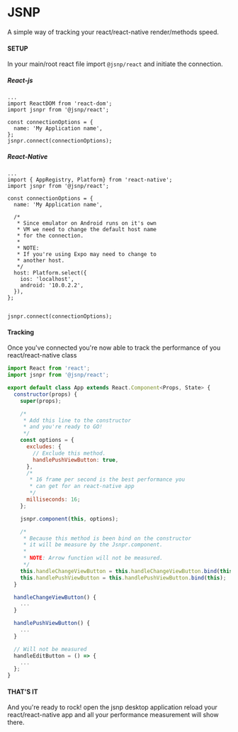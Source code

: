 # JSNP

A simple way of tracking your react/react-native render/methods speed.

#### SETUP
In your main/root react file import `@jsnp/react` and initiate the connection.

##### React-js
```tsx
...
import ReactDOM from 'react-dom';
import jsnpr from '@jsnp/react';

const connectionOptions = {
  name: 'My Application name',
};
jsnpr.connect(connectionOptions);

```

##### React-Native
```tsx
...
import { AppRegistry, Platform} from 'react-native';
import jsnpr from '@jsnp/react';

const connectionOptions = {
  name: 'My Application name',

  /*
   * Since emulator on Android runs on it's own
   * VM we need to change the default host name
   * for the connection.
   * 
   * NOTE:
   * If you're using Expo may need to change to
   * another host.
   */
  host: Platform.select({
    ios: 'localhost',
    android: '10.0.2.2',
  }),
};


jsnpr.connect(connectionOptions);
```

#### Tracking
Once you've connected you're now able to track the performance
of you react/react-native class

```jsx
import React from 'react';
import jsnpr from '@jsnp/react';

export default class App extends React.Component<Props, State> {
  constructor(props) {
    super(props);

    /*
     * Add this line to the constructor
     * and you're ready to GO!
     */
    const options = {
      excludes: {
        // Exclude this method.
        handlePushViewButton: true,
      },
      /*
       * 16 frame per second is the best performance you
       * can get for an react-native app
       */
      milliseconds: 16;
    };

    jsnpr.component(this, options);

    /*
     * Because this method is been bind on the constructor 
     * it will be measure by the Jsnpr.component.
     * 
     * NOTE: Arrow function will not be measured.
     */
    this.handleChangeViewButton = this.handleChangeViewButton.bind(this);
    this.handlePushViewButton = this.handlePushViewButton.bind(this);
  }

  handleChangeViewButton() {
    ...
  }

  handlePushViewButton() {
    ...
  }

  // Will not be measured
  handleEditButton = () => {
    ...
  };
}
```

#### THAT'S IT
And you're ready to rock! open the jsnp desktop application reload your
react/react-native app and all your performance measurement will show there.